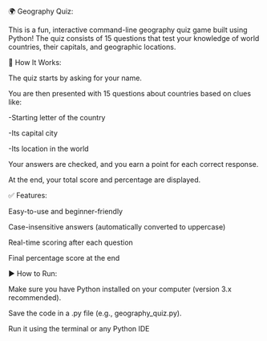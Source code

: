 🌍 Geography Quiz:

This is a fun, interactive command-line geography quiz game built using Python! The quiz consists of 15 questions that test your knowledge of world countries, their capitals, and geographic locations.

🧠 How It Works:

The quiz starts by asking for your name.

You are then presented with 15 questions about countries based on clues like:

-Starting letter of the country

-Its capital city

-Its location in the world

Your answers are checked, and you earn a point for each correct response.

At the end, your total score and percentage are displayed.

✅ Features:

Easy-to-use and beginner-friendly

Case-insensitive answers (automatically converted to uppercase)

Real-time scoring after each question

Final percentage score at the end

▶️ How to Run:

Make sure you have Python installed on your computer (version 3.x recommended).

Save the code in a .py file (e.g., geography_quiz.py).

Run it using the terminal or any Python IDE
